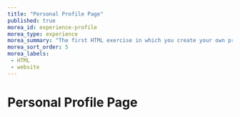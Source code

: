 ```yaml
---
title: "Personal Profile Page"
published: true
morea_id: experience-profile
morea_type: experience
morea_summary: "The first HTML exercise in which you create your own profile page."
morea_sort_order: 5
morea_labels:
 - HTML
 - website
---
```


# Personal Profile Page


